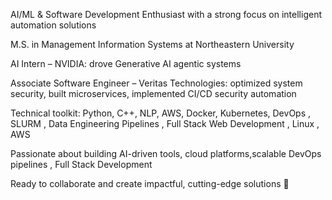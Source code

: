 AI/ML & Software Development Enthusiast with a strong focus on intelligent automation solutions

M.S. in Management Information Systems at Northeastern University

AI Intern – NVIDIA: drove Generative AI agentic systems

Associate Software Engineer – Veritas Technologies: optimized system security, built microservices, implemented CI/CD security automation

Technical toolkit: Python, C++, NLP, AWS, Docker, Kubernetes, DevOps , SLURM , Data Engineering Pipelines , Full Stack Web Development , Linux , AWS

Passionate about building AI-driven tools, cloud platforms,scalable DevOps pipelines , Full Stack Development 

Ready to collaborate and create impactful, cutting-edge solutions 🚀
